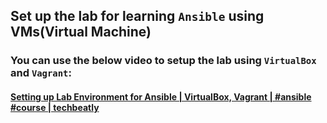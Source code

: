 ## Set up the lab for learning `Ansible` using VMs(Virtual Machine)

### You can use the below video to setup the lab using `VirtualBox` and `Vagrant`:

#### [Setting up Lab Environment for Ansible | VirtualBox, Vagrant | #ansible #course | techbeatly](https://youtu.be/qoliqxGvX84?si=V5YsIiQc5IjPdD6F)
